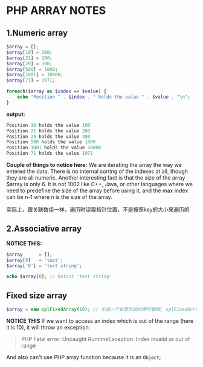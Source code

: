 # PHP ARRAY NOTES

## 1.Numeric array

```php
$array = [];
$array[10] = 100;
$array[21] = 200;
$array[29] = 300;
$array[500] = 1000;
$array[1001] = 10000;
$array[71] = 1971;

foreach($array as $index => $value) {
    echo "Position " . $index . " holds the value " . $value . "\n";
}
```

**output:**

```php
Position 10 holds the value 100
Position 21 holds the value 200
Position 29 holds the value 300
Position 500 holds the value 1000
Position 1001 holds the value 10000
Position 71 holds the value 1971
```

**Couple of things to notice here:**
We are iterating the array the way we entered the data. There is no internal sorting of the indexes at all, though they are all numeric.
Another interesting fact is that the size of the array $array is only 6. It is not 1002 like C++, Java, or other languages where we need to predefine the size of the array before using it, and the max index can be n-1 where n is the size of the array.

实际上，跟关联数组一样，遍历时读取指针位置，不是按照key的大小来遍历的

## 2.Associative array

**NOTICE THIS:**

```php
$array      = [];
$array[0]   = 'test';
$array['0'] = 'test string';

echo $array[0]; // Output 'test string'
```

## Fixed size array

```php
$array = new splFixedArray(10); // 生成一个长度为10的索引数组, splFixedArray是基于sql类库的类
```

**NOTICE THIS**
If we want to access an index which is out of the range (here it is 10), it will throw an exception:
>PHP Fatal error:  Uncaught RuntimeException: Index invalid or out of range

And also can't use PHP array function because it is an `Object`;